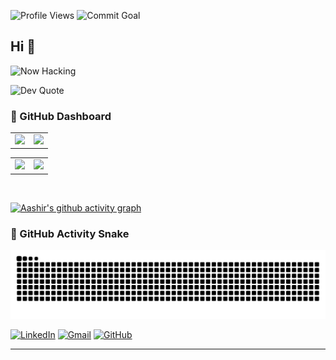 ![Profile Views](https://komarev.com/ghpvc/?username=Aaxhirrr&color=blueviolet)
![Commit Goal](https://img.shields.io/badge/2025%20Commit%20Goal-✅%2067%2F365-blue)

## Hi 👋   
![Now Hacking](https://readme-typing-svg.demolab.com?font=Fira+Code&pause=1000&color=00F7FF&center=true&vCenter=true&width=500&lines=⚡+Shipping+GenAI+Infra+...;🧠+Tuning+LLMs+%2B+RAG+Pipelines...;☁️+GPU+Workflows+on+SLURM+Like+Magic;🔬+Biomedical+Knowledge+Graphs+FTW...;🌌+AGI+Dreams+Don't+Sleep...)
                          
![Dev Quote](https://quotes-github-readme.vercel.app/api?type=horizontal&theme=radical)


<h3>🚀 GitHub Dashboard</h3>

<!-- Bottom Row: Stats & Streak SIDE BY SIDE, Equal Widths (Swapped) -->
<table>
  <tr>
    <td>
      <img width="500" src="https://github-readme-stats.vercel.app/api?username=Aaxhirrr&show_icons=true&theme=tokyonight&count_private=true" />
    </td>
    <td>
      <img width="500" src="https://github-readme-streak-stats.herokuapp.com?user=Aaxhirrr&theme=tokyonight" />
    </td>
  </tr>
</table>

<!-- Top Row -->
  <tr>
    <td>
      <table>
        <tr>
          <td>
            <img width="375" src="https://github-readme-stats.vercel.app/api/top-langs/?username=Aaxhirrr&layout=compact&theme=tokyonight" />
          </td>
          <td>
            <img width="250" src="https://leetcard.jacoblin.cool/Aaxhirrr?theme=dark&font=baloo&ext=activity&animation=false&hide=ranking,contest" />
          </td>
        </tr>
      </table>
    </td>
  </tr>

<!-- Spacer -->
<br>


[![Aashir's github activity graph](https://github-readme-activity-graph.vercel.app/graph?username=Aaxhirrr&theme=tokyo-night)](https://github.com/Aaxhirrr)

### 🐍 GitHub Activity Snake

![Snake animation](https://github.com/Aaxhirrr/Aaxhirrr/blob/output/github-contribution-grid-snake-dark.svg)

[![LinkedIn](https://img.shields.io/badge/-LinkedIn-blue?style=flat&logo=linkedin)](https://linkedin.com/in/aashir-javed-aj28)
[![Gmail](https://img.shields.io/badge/-anola133@gmail.com-c14438?style=flat&logo=Gmail&logoColor=white)](mailto:anola133@gmail.com)
[![GitHub](https://img.shields.io/badge/-GitHub-181717?style=flat&logo=github)](https://github.com/Aaxhirrr)



---
<!--
**Aaxhirrr/Aaxhirrr** is a ✨ _special_ ✨ repository because its `README.md` (this file) appears on your GitHub profile.

Here are some ideas to get you started:

- 🔭 I’m currently working on ...
- 🌱 I’m currently learning ...
- 👯 I’m looking to collaborate on ...
- 🤔 I’m looking for help with ...
- 💬 Ask me about ...
- 📫 How to reach me: ...
- 😄 Pronouns: ...
- ⚡ Fun fact: ...
-->
